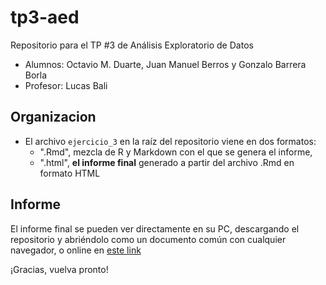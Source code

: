 # tp3-aed
Repositorio para el TP #3 de Análisis Exploratorio de Datos

* Alumnos: Octavio M. Duarte, Juan Manuel Berros y Gonzalo Barrera Borla
* Profesor: Lucas Bali

## Organizacion
* El archivo `ejercicio_3` en la raíz del repositorio viene en dos formatos:
  * ".Rmd", mezcla de R y Markdown con el que se genera el informe,
  * ".html", **el informe final** generado a partir del archivo .Rmd en formato HTML
  
  
## Informe
El informe final se pueden ver directamente en su PC, descargando el repositorio y abriéndolo como un documento común con cualquier navegador, o online en [este link](http://htmlpreview.github.io/?https://github.com/capitantoto/tp3-aed/blob/master/informe.html)

¡Gracias, vuelva pronto!
